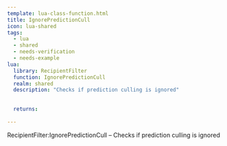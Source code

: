 ```yaml
---
template: lua-class-function.html
title: IgnorePredictionCull
icon: lua-shared
tags:
  - lua
  - shared
  - needs-verification
  - needs-example
lua:
  library: RecipientFilter
  function: IgnorePredictionCull
  realm: shared
  description: "Checks if prediction culling is ignored"
  
  
  returns:
    
---
```


<div class="lua__search__keywords">
RecipientFilter:IgnorePredictionCull &#x2013; Checks if prediction culling is ignored
</div>

